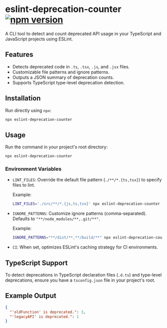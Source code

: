 # eslint-deprecation-counter [![npm version](https://img.shields.io/npm/v/eslint-deprecation-counter.svg?style=flat-square)](https://www.npmjs.com/package/eslint-deprecation-counter)

A CLI tool to detect and count deprecated API usage in your TypeScript and JavaScript projects using ESLint.

## Features

- Detects deprecated code in `.ts`, `.tsx`, `.js`, and `.jsx` files.
- Customizable file patterns and ignore patterns.
- Outputs a JSON summary of deprecation counts.
- Supports TypeScript type-level deprecation detection.

## Installation

Run directly using `npx`:

```bash
npx eslint-deprecation-counter
```

## Usage

Run the command in your project's root directory:

```bash
npx eslint-deprecation-counter
```

### Environment Variables

- `LINT_FILES`: Override the default file pattern (`./**/*.{ts,tsx}`) to specify files to lint.

  Example:

  ```bash
  LINT_FILES='./src/**/*.{js,ts,tsx}' npx eslint-deprecation-counter
  ```

- `IGNORE_PATTERNS`: Customize ignore patterns (comma-separated). Defaults to `"**/node_modules/**,.git/**"`.

  Example:

  ```bash
  IGNORE_PATTERNS="**/dist/**,**/build/**" npx eslint-deprecation-counter
  ```

- `CI`: When set, optimizes ESLint's caching strategy for CI environments.

## TypeScript Support

To detect deprecations in TypeScript declaration files (`.d.ts`) and type-level deprecations, ensure you have a `tsconfig.json` file in your project's root.

## Example Output

```json
{
  "'oldFunction' is deprecated.": 3,
  "'legacyAPI' is deprecated.": 1
}
```
